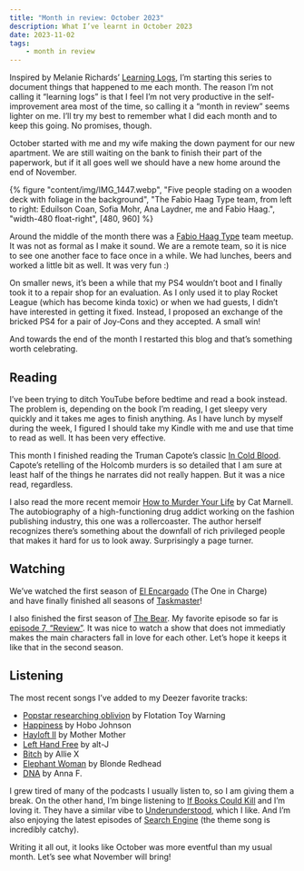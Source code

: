 ```yaml
---
title: "Month in review: October 2023"
description: What I’ve learnt in October 2023
date: 2023-11-02
tags:
    - month in review
---
```

Inspired by Melanie Richards’ [Learning Logs](https://melanie-richards.com/blog/tags/learning-log), I’m starting this series to document things that happened to me each month. The reason I’m not calling it “learning logs” is that I feel I’m not very productive in the self-improvement area most of the time, so calling it a “month in review” seems lighter on me. I’ll try my best to remember what I did each month and to keep this going. No promises, though.

October started with me and my wife making the down payment for our new apartment. We are still waiting on the bank to finish their part of the paperwork, but if it all goes well we should have a new home around the end of November.

{% figure "content/img/IMG_1447.webp", "Five people stading on a wooden deck with foliage in the background", "The Fabio Haag Type team, from left to right: Eduilson Coan, Sofia Mohr, Ana Laydner, me and Fabio Haag.", "width-480 float-right", [480, 960] %}

Around the middle of the month there was a [Fabio Haag Type](https://fabiohaagtype.com/en) team meetup. It was not as formal as I make it sound. We are a remote team, so it is nice to see one another face to face once in a while. We had lunches, beers and worked a little bit as well. It was very fun :)

On smaller news, it’s been a while that my PS4 wouldn’t boot and I finally took it to a repair shop for an evaluation. As I only used it to play Rocket League (which has become kinda toxic) or when we had guests, I didn’t have interested in getting it fixed. Instead, I proposed an exchange of the bricked PS4 for a pair of Joy&#8209;Cons and they accepted. A small win!

And towards the end of the month I restarted this blog and that’s something worth celebrating.

## Reading

I’ve been trying to ditch YouTube before bedtime and read a book instead. The problem is, depending on the book I’m reading, I get sleepy very quickly and it takes me ages to finish anything. As I have lunch by myself during the week, I figured I should take my Kindle with me and use that time to read as well. It has been very effective.

This month I finished reading the Truman Capote’s classic [In Cold Blood](https://www.penguinrandomhouse.com/books/23728/in-cold-blood-by-truman-capote/). Capote’s retelling of the Holcomb murders is so detailed that I am sure at least half of the things he narrates did not really happen. But it was a nice read, regardless.

I also read the more recent memoir [How to Murder Your Life](https://www.simonandschuster.ca/books/How-to-Murder-Your-Life/Cat-Marnell/9781476752419) by Cat Marnell. The autobiography of a high-functioning drug addict working on the fashion publishing industry, this one was a rollercoaster. The author herself recognizes there’s something about the downfall of rich privileged people that makes it hard for us to look away. Surprisingly a page turner.

## Watching

We’ve watched the first season of [El Encargado](https://www.imdb.com/title/tt14362262) (The One in Charge) and have finally finished all seasons of [Taskmaster](https://www.youtube.com/@Taskmaster)!

I also finished the first season of [The Bear](https://www.imdb.com/title/tt14452776). My favorite episode so far is [episode 7, “Review”](https://www.imdb.com/title/tt18233708). It was nice to watch a show that does not immediatly makes the main characters fall in love for each other. Let’s hope it keeps it like that in the second season.

## Listening

The most recent songs I’ve added to my Deezer favorite tracks:

- [Popstar researching oblivion](https://www.youtube.com/watch?v=Nlwp9GT2KFQ) by Flotation Toy Warning
- [Happiness](https://www.youtube.com/watch?v=xGK86V8puAM) by Hobo Johnson
- [Hayloft II](https://www.youtube.com/watch?v=LTEZm5AYslw) by Mother Mother
- [Left Hand Free](https://www.youtube.com/watch?v=NRWUoDpo2fo) by alt-J
- [Bitch](https://www.youtube.com/watch?v=l3K1UlEaVGw) by Allie X
- [Elephant Woman](https://www.youtube.com/watch?v=SCMMZHlSQCQ) by Blonde Redhead
- [DNA](https://www.youtube.com/watch?v=W_vR5u5QxZY) by Anna F.

I grew tired of many of the podcasts I usually listen to, so I am giving them a break. On the other hand, I’m binge listening to [If Books Could Kill](https://www.patreon.com/IfBooksPod) and I’m loving it. They have a similar vibe to [Underunderstood](https://underunderstood.com/podcast/new-start-here), which I like. And I’m also enjoying the latest episodes of [Search Engine](https://pjvogt.substack.com/p/welcome-to-search-engine) (the theme song is incredibly catchy).

Writing it all out, it looks like October was more eventful than my usual month. Let’s see what November will bring!
